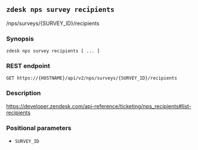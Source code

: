 ## `zdesk nps survey recipients`

/nps/surveys/{SURVEY_ID}/recipients

### Synopsis

    zdesk nps survey recipients [ ... ]

### REST endpoint

    GET https://{HOSTNAME}/api/v2/nps/surveys/{SURVEY_ID}/recipients

### Description

https://developer.zendesk.com/api-reference/ticketing/nps_recipients#list-recipients

### Positional parameters

* `SURVEY_ID`

